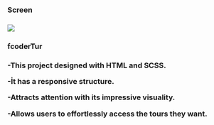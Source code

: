 <h3> Screen <h3>

![](/ımg/screen.gif)

<h3> fcoderTur <h3>

-This project designed with HTML and SCSS.

-İt has a responsive structure.

-Attracts attention with its impressive visuality.

-Allows users to effortlessly access the tours they want.
